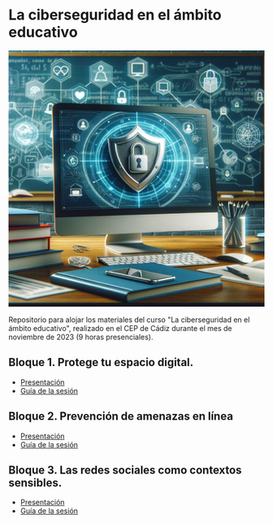 # La ciberseguridad en el ámbito educativo

<p align="center">
  <img src="assets/ciberseguridad_ambito_educativo.png" alt="Cover Hacking ético">
</p>

Repositorio para alojar los materiales del curso "La ciberseguridad en el ámbito educativo", realizado en el CEP de Cádiz durante el mes de noviembre de 2023 (9 horas presenciales).


## Bloque 1. Protege tu espacio digital.

* [Presentación](https://0xmrivas.github.io/ciberseguridad-ambito-educativo/docs/slides/bloque1)
* [Guía de la sesión](https://0xmrivas.github.io/ciberseguridad-ambito-educativo/docs/bloques/bloque1)

## Bloque 2. Prevención de amenazas en línea 

* [Presentación]()
* [Guía de la sesión]()

## Bloque 3. Las redes sociales como contextos sensibles.

* [Presentación]()
* [Guía de la sesión]()

